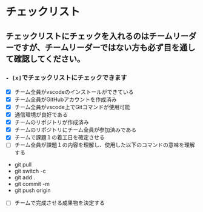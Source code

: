 # チェックリスト
## チェックリストにチェックを入れるのはチームリーダーですが、チームリーダーではない方も必ず目を通して確認してください。

### ```- [x]```でチェックリストにチェックできます 

- [x] チーム全員がvscodeのインストールができている
- [x] チーム全員がGitHubアカウントを作成済み
- [x] チーム全員がvscode上でGitコマンドが使用可能
- [x] 通信環境が良好である
- [x] チームのリポジトリが作成済み
- [x] チームのリポジトリにチーム全員が参加済みである
- [x] チームで課題１の着工日を確定させる
- [ ] チーム全員が課題１の内容を理解し、使用した以下のコマンドの意味を理解する
- git pull
- git switch -c 
- git add .
- git commit -m
- git push origin 
- [ ] チームで完成させる成果物を決定する
